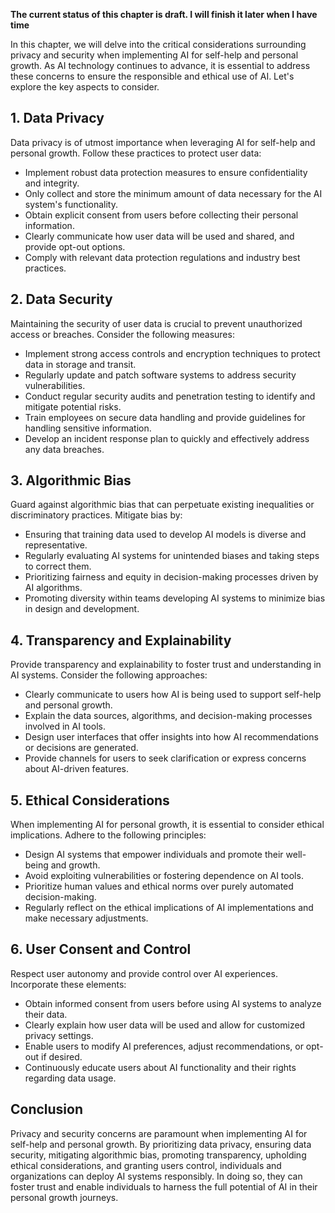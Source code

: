 **The current status of this chapter is draft. I will finish it later when I have time**

In this chapter, we will delve into the critical considerations surrounding privacy and security when implementing AI for self-help and personal growth. As AI technology continues to advance, it is essential to address these concerns to ensure the responsible and ethical use of AI. Let's explore the key aspects to consider.

**1. Data Privacy**
-------------------

Data privacy is of utmost importance when leveraging AI for self-help and personal growth. Follow these practices to protect user data:

* Implement robust data protection measures to ensure confidentiality and integrity.
* Only collect and store the minimum amount of data necessary for the AI system's functionality.
* Obtain explicit consent from users before collecting their personal information.
* Clearly communicate how user data will be used and shared, and provide opt-out options.
* Comply with relevant data protection regulations and industry best practices.

**2. Data Security**
--------------------

Maintaining the security of user data is crucial to prevent unauthorized access or breaches. Consider the following measures:

* Implement strong access controls and encryption techniques to protect data in storage and transit.
* Regularly update and patch software systems to address security vulnerabilities.
* Conduct regular security audits and penetration testing to identify and mitigate potential risks.
* Train employees on secure data handling and provide guidelines for handling sensitive information.
* Develop an incident response plan to quickly and effectively address any data breaches.

**3. Algorithmic Bias**
-----------------------

Guard against algorithmic bias that can perpetuate existing inequalities or discriminatory practices. Mitigate bias by:

* Ensuring that training data used to develop AI models is diverse and representative.
* Regularly evaluating AI systems for unintended biases and taking steps to correct them.
* Prioritizing fairness and equity in decision-making processes driven by AI algorithms.
* Promoting diversity within teams developing AI systems to minimize bias in design and development.

**4. Transparency and Explainability**
--------------------------------------

Provide transparency and explainability to foster trust and understanding in AI systems. Consider the following approaches:

* Clearly communicate to users how AI is being used to support self-help and personal growth.
* Explain the data sources, algorithms, and decision-making processes involved in AI tools.
* Design user interfaces that offer insights into how AI recommendations or decisions are generated.
* Provide channels for users to seek clarification or express concerns about AI-driven features.

**5. Ethical Considerations**
-----------------------------

When implementing AI for personal growth, it is essential to consider ethical implications. Adhere to the following principles:

* Design AI systems that empower individuals and promote their well-being and growth.
* Avoid exploiting vulnerabilities or fostering dependence on AI tools.
* Prioritize human values and ethical norms over purely automated decision-making.
* Regularly reflect on the ethical implications of AI implementations and make necessary adjustments.

**6. User Consent and Control**
-------------------------------

Respect user autonomy and provide control over AI experiences. Incorporate these elements:

* Obtain informed consent from users before using AI systems to analyze their data.
* Clearly explain how user data will be used and allow for customized privacy settings.
* Enable users to modify AI preferences, adjust recommendations, or opt-out if desired.
* Continuously educate users about AI functionality and their rights regarding data usage.

**Conclusion**
--------------

Privacy and security concerns are paramount when implementing AI for self-help and personal growth. By prioritizing data privacy, ensuring data security, mitigating algorithmic bias, promoting transparency, upholding ethical considerations, and granting users control, individuals and organizations can deploy AI systems responsibly. In doing so, they can foster trust and enable individuals to harness the full potential of AI in their personal growth journeys.
